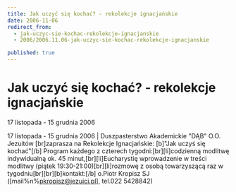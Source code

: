 ```yaml
---
title: Jak uczyć się kochać? - rekolekcje ignacjańskie
date: 2006-11-06
redirect_from: 
  - jak-uczyc-sie-kochac-rekolekcje-ignacjanskie
  - 2006/2006.11.06-jak-uczyc-sie-kochac-rekolekcje-ignacjanskie

published: true
---
```




# Jak uczyć się kochać? - rekolekcje ignacjańskie

<time>17 listopada - 15 grudnia 2006</time>

17 listopada - 15 grudnia 2006 | Duszpasterstwo Akademickie "DĄB" O.O. Jezuitów [br]zaprasza na Rekolekcje Ignacjańskie: [b]"Jak uczyś się kochać"[/b] Program każdego z czterech tygodni:[br][li]codzienną modlitwę indywidualną ok. 45 minut,[br][li]Eucharystię wprowadzenie w treści modlitwy (piątek 19:30-21:00)[br][li]rozmowę z osobą towarzyszącą raz w tygodniu[br][br][b]kontakt:[/b] o.Piotr Kropisz SJ ([mail%n%pkropisz@jezuici.pl], tel.022 5428842)

<!--CONTENT FROM OLD SERVER (jos before 2013): 17 listopada - 15 grudnia 2006 | Duszpasterstwo Akademickie "DĄB" O.O. Jezuitów [br]zaprasza na Rekolekcje Ignacjańskie: [b]"Jak uczyś się kochać"[/b] Program każdego z czterech tygodni:[br][li]codzienną modlitwę indywidualną ok. 45 minut,[br][li]Eucharystię wprowadzenie w treści modlitwy (piątek 19:30-21:00)[br][li]rozmowę z osobą towarzyszącą raz w tygodniu[br][br][b]kontakt:[/b] o.Piotr Kropisz SJ ([mail%n%pkropisz@jezuici.pl], tel.022 5428842)
-->

<!--{{json:{"created_date":"2006-11-06 02:53:11","publish_down":"0000-00-00 00:00:00","id":"409"}}}-->